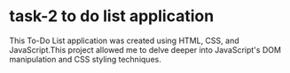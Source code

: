 # task-2 to do list application

This To-Do List application was created using HTML, CSS, and JavaScript.This project allowed me to delve deeper into JavaScript's DOM manipulation and CSS styling techniques.
